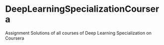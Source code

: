 # DeepLearningSpecializationCoursera
Assignment Solutions of all courses of Deep Learning Specialization on Coursera
